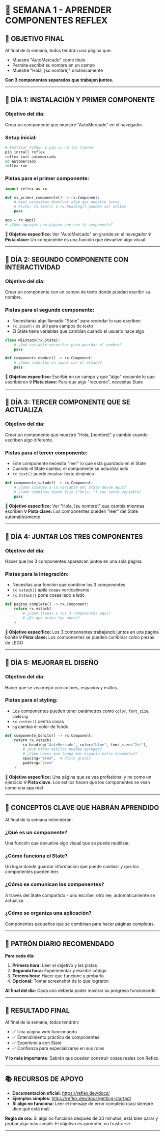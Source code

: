 # 🚀 SEMANA 1 - APRENDER COMPONENTES REFLEX

## 🎯 OBJETIVO FINAL
Al final de la semana, todos tendrán una página que:
- Muestre "AutoMercado" como título
- Permita escribir su nombre en un campo
- Muestre "Hola, [su nombre]" dinámicamente

**Con 3 componentes separados que trabajen juntos.**

---

## 📅 DÍA 1: INSTALACIÓN Y PRIMER COMPONENTE

### **Objetivo del día:**
Crear un componente que muestre "AutoMercado" en el navegador.

### **Setup inicial:**
```bash
# Instalar Python y pip si no los tienen
pip install reflex
reflex init automercado
cd automercado
reflex run
```

### **Pistas para el primer componente:**
```python
import reflex as rx

def mi_primer_componente() -> rx.Component:
    # Aquí necesitas devolver algo que muestre texto
    # Pista: rx.text() o rx.heading() pueden ser útiles
    pass

app = rx.App()
# ¿Cómo agregas una página que use tu componente?
```

**🎯 Objetivo específico:** Ver "AutoMercado" en grande en el navegador
**💡 Pista clave:** Un componente es una función que devuelve algo visual

---

## 📅 DÍA 2: SEGUNDO COMPONENTE CON INTERACTIVIDAD

### **Objetivo del día:**
Crear un componente con un campo de texto donde puedan escribir su nombre.

### **Pistas para el segundo componente:**
- Necesitarás algo llamado "State" para recordar lo que escriben
- `rx.input()` es útil para campos de texto
- El State tiene variables que cambian cuando el usuario hace algo

```python
class MiEstado(rx.State):
    # ¿Qué variable necesitas para guardar el nombre?
    pass

def componente_nombre() -> rx.Component:
    # ¿Cómo conectas un input con el estado?
    pass
```

**🎯 Objetivo específico:** Escribir en un campo y que "algo" recuerde lo que escribieron
**💡 Pista clave:** Para que algo "recuerde", necesitas State

---

## 📅 DÍA 3: TERCER COMPONENTE QUE SE ACTUALIZA

### **Objetivo del día:**
Crear un componente que muestre "Hola, [nombre]" y cambie cuando escriben algo diferente.

### **Pistas para el tercer componente:**
- Este componente necesita "leer" lo que está guardado en el State
- Cuando el State cambia, el componente se actualiza solo
- `rx.text()` puede mostrar texto dinámico

```python
def componente_saludo() -> rx.Component:
    # ¿Cómo accedes a la variable del State desde aquí?
    # ¿Cómo combinas texto fijo ("Hola, ") con texto variable?
    pass
```

**🎯 Objetivo específico:** Ver "Hola, [su nombre]" que cambia mientras escriben
**💡 Pista clave:** Los componentes pueden "leer" del State automáticamente

---

## 📅 DÍA 4: JUNTAR LOS TRES COMPONENTES

### **Objetivo del día:**
Hacer que los 3 componentes aparezcan juntos en una sola página.

### **Pistas para la integración:**
- Necesitas una función que combine los 3 componentes
- `rx.vstack()` apila cosas verticalmente
- `rx.hstack()` pone cosas lado a lado

```python
def pagina_completa() -> rx.Component:
    return rx.vstack(
        # ¿Cómo llamas a tus 3 componentes aquí?
        # ¿En qué orden los pones?
    )
```

**🎯 Objetivo específico:** Los 3 componentes trabajando juntos en una página bonita
**💡 Pista clave:** Los componentes se pueden combinar como piezas de LEGO

---

## 📅 DÍA 5: MEJORAR EL DISEÑO

### **Objetivo del día:**
Hacer que se vea mejor con colores, espacios y estilos.

### **Pistas para el styling:**
- Los componentes pueden tener parámetros como `color`, `font_size`, `padding`
- `rx.center()` centra cosas
- `bg` cambia el color de fondo

```python
def componente_bonito() -> rx.Component:
    return rx.vstack(
        rx.heading("AutoMercado", color="blue", font_size="2xl"),
        # ¿Qué otros estilos puedes agregar?
        # ¿Cómo haces que tenga más espacio entre elementos?
        spacing="2rem",  # Pista gratis
        padding="2rem"
    )
```

**🎯 Objetivo específico:** Una página que se vea profesional y no como un ejercicio
**💡 Pista clave:** Los estilos hacen que los componentes se vean como una app real

---

## 🎯 CONCEPTOS CLAVE QUE HABRÁN APRENDIDO

Al final de la semana entenderán:

### **¿Qué es un componente?**
Una función que devuelve algo visual que se puede reutilizar.

### **¿Cómo funciona el State?**
Un lugar donde guardar información que puede cambiar y que los componentes pueden leer.

### **¿Cómo se comunican los componentes?**
A través del State compartido - uno escribe, otro lee, automáticamente se actualiza.

### **¿Cómo se organiza una aplicación?**
Componentes pequeños que se combinan para hacer páginas completas.

---

## 🔄 PATRÓN DIARIO RECOMENDADO

**Para cada día:**

1. **Primera hora:** Leer el objetivo y las pistas
2. **Segunda hora:** Experimentar y escribir código
3. **Tercera hora:** Hacer que funcione y probarlo
4. **Opcional:** Tomar screenshot de lo que lograron

**Al final del día:** Cada uno debería poder mostrar su progreso funcionando

---

## 🎉 RESULTADO FINAL

Al final de la semana, todos tendrán:
- ✅ Una página web funcionando
- ✅ Entendimiento práctico de componentes
- ✅ Experiencia con State
- ✅ Confianza para especializarse en sus roles

**Y lo más importante:** Sabrán que pueden construir cosas reales con Reflex.

---

## 📚 RECURSOS DE APOYO

- **Documentación oficial:** https://reflex.dev/docs/
- **Ejemplos simples:** https://reflex.dev/docs/getting-started/
- **Si algo no funciona:** Leer el mensaje de error completo (casi siempre dice qué está mal)

**Regla de oro:** Si algo no funciona después de 30 minutos, está bien parar y probar algo más simple. El objetivo es aprender, no frustrarse.

---

